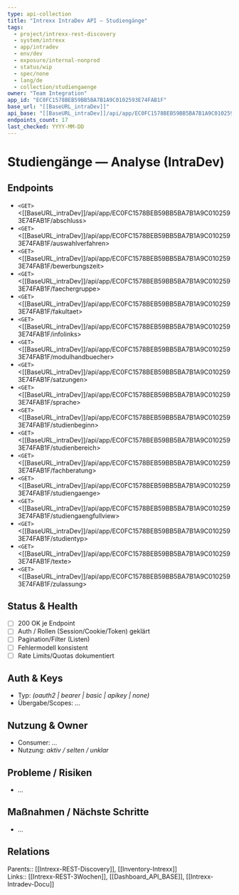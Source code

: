 ```yaml
---
type: api-collection
title: "Intrexx IntraDev API — Studiengänge"
tags:
  - project/intrexx-rest-discovery
  - system/intrexx
  - app/intradev
  - env/dev
  - exposure/internal-nonprod
  - status/wip
  - spec/none
  - lang/de
  - collection/studiengaenge
owner: "Team Integration"
app_id: "EC0FC1578BEB59BB5BA7B1A9C0102593E74FAB1F"
base_url: "[[BaseURL_intraDev]]"
api_base: "[[BaseURL_intraDev]]/api/app/EC0FC1578BEB59BB5BA7B1A9C0102593E74FAB1F"
endpoints_count: 17
last_checked: YYYY-MM-DD
---
```


# Studiengänge — Analyse (IntraDev)

## Endpoints
- `<GET>` <[[BaseURL_intraDev]]/api/app/EC0FC1578BEB59BB5BA7B1A9C0102593E74FAB1F/abschluss>
- `<GET>` <[[BaseURL_intraDev]]/api/app/EC0FC1578BEB59BB5BA7B1A9C0102593E74FAB1F/auswahlverfahren>
- `<GET>` <[[BaseURL_intraDev]]/api/app/EC0FC1578BEB59BB5BA7B1A9C0102593E74FAB1F/bewerbungszeit>
- `<GET>` <[[BaseURL_intraDev]]/api/app/EC0FC1578BEB59BB5BA7B1A9C0102593E74FAB1F/faechergruppe>
- `<GET>` <[[BaseURL_intraDev]]/api/app/EC0FC1578BEB59BB5BA7B1A9C0102593E74FAB1F/fakultaet>
- `<GET>` <[[BaseURL_intraDev]]/api/app/EC0FC1578BEB59BB5BA7B1A9C0102593E74FAB1F/infolinks>
- `<GET>` <[[BaseURL_intraDev]]/api/app/EC0FC1578BEB59BB5BA7B1A9C0102593E74FAB1F/modulhandbuecher>
- `<GET>` <[[BaseURL_intraDev]]/api/app/EC0FC1578BEB59BB5BA7B1A9C0102593E74FAB1F/satzungen>
- `<GET>` <[[BaseURL_intraDev]]/api/app/EC0FC1578BEB59BB5BA7B1A9C0102593E74FAB1F/sprache>
- `<GET>` <[[BaseURL_intraDev]]/api/app/EC0FC1578BEB59BB5BA7B1A9C0102593E74FAB1F/studienbeginn>
- `<GET>` <[[BaseURL_intraDev]]/api/app/EC0FC1578BEB59BB5BA7B1A9C0102593E74FAB1F/studienbereich>
- `<GET>` <[[BaseURL_intraDev]]/api/app/EC0FC1578BEB59BB5BA7B1A9C0102593E74FAB1F/fachberatung>
- `<GET>` <[[BaseURL_intraDev]]/api/app/EC0FC1578BEB59BB5BA7B1A9C0102593E74FAB1F/studiengaenge>
- `<GET>` <[[BaseURL_intraDev]]/api/app/EC0FC1578BEB59BB5BA7B1A9C0102593E74FAB1F/studiengaengfullview>
- `<GET>` <[[BaseURL_intraDev]]/api/app/EC0FC1578BEB59BB5BA7B1A9C0102593E74FAB1F/studientyp>
- `<GET>` <[[BaseURL_intraDev]]/api/app/EC0FC1578BEB59BB5BA7B1A9C0102593E74FAB1F/texte>
- `<GET>` <[[BaseURL_intraDev]]/api/app/EC0FC1578BEB59BB5BA7B1A9C0102593E74FAB1F/zulassung>

## Status & Health
- [ ] 200 OK je Endpoint
- [ ] Auth / Rollen (Session/Cookie/Token) geklärt
- [ ] Pagination/Filter (Listen)
- [ ] Fehlermodell konsistent
- [ ] Rate Limits/Quotas dokumentiert

## Auth & Keys
- Typ: _(oauth2 | bearer | basic | apikey | none)_  
- Übergabe/Scopes: _…_

## Nutzung & Owner
- Consumer: _…_  
- Nutzung: _aktiv / selten / unklar_

## Probleme / Risiken
- _…_

## Maßnahmen / Nächste Schritte
- _…_

## Relations
Parents:: [[Intrexx-REST-Discovery]], [[Inventory-Intrexx]]  
Links:: [[Intrexx-REST-3Wochen]], [[Dashboard_API_BASE]], [[Intrexx-Intradev-Docu]]
